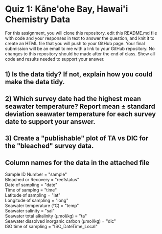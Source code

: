 # Quiz 1: Kāne'ohe Bay, Hawai'i Chemistry Data

For this assignment, you will clone this repository, edit this README.md file with code and your responses in text to answer the question, and knit it to create an HTML file that you will push to your GitHub page. Your final submission will be an email to me with a link to your GitHub repository. No changes to this repository should be made after the end of class. Show all code and results needed to support your answer.

## 1) Is the data tidy? If not, explain how you could make the data tidy.
## 2) Which survey date had the highest mean seawater temperature? Report mean ± standard deviation seawater temperature for each survey date to support your answer.
## 3) Create a "publishable" plot of TA vs DIC for the "bleached" survey data.

## Column names for the data in the attached file
Sample ID Number = "sample"             
Bleached or Recovery = "reefstatus"         
Date of sampling = "date"               
Time of samplng = "time"              
Latitude of sampling = "lat"                
Longitude of sampling = "long"               
Seawater temperature (°C) = "temp"               
Seawater salinity = "sal"               
Seawater total alkalinity (µmol/kg) = "ta"                 
Seawater dissolved inorganic carbon (µmol/kg) = "dic"                
ISO time of sampling = "ISO_DateTime_Local"

